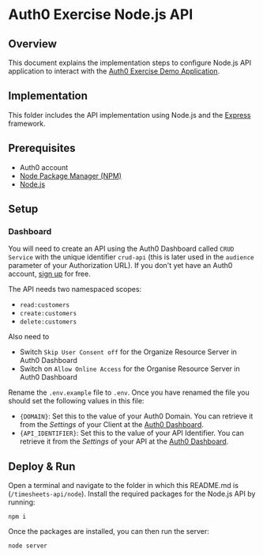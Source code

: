 # Auth0 Exercise Node.js API

## Overview

This document explains the implementation steps to configure Node.js API application to interact with the [Auth0 Exercise Demo Application](https://github.com/sunshiva/Auth0-Exercise-APP).

## Implementation

This folder includes the API implementation using Node.js and the [Express](http://expressjs.com/) framework.

## Prerequisites

* Auth0 account
* [Node Package Manager (NPM)](https://www.npmjs.com/)
* [Node.js](https://nodejs.org/)

## Setup

### Dashboard

You will need to create an API using the Auth0 Dashboard called `CRUD Service` with the unique identifier `crud-api` (this is later used in the `audience` parameter of your Authorization URL). 
If you don't yet have an Auth0 account, [sign up](https://auth0.com/signup) for free.

The API needs two namespaced scopes:

* `read:customers`
* `create:customers`
* `delete:customers`

Also need to 

- Switch `Skip User Consent off` for the Organize Resource Server in Auth0 Dashboard
- Switch on `Allow Online Access` for the Organise Resource Server in Auth0 Dashboard

Rename the `.env.example` file to `.env`. Once you have renamed the file you should set the following values in this file:

- `{DOMAIN}`: Set this to the value of your Auth0 Domain. You can retrieve it from the *Settings* of your Client at the [Auth0 Dashboard](https://manage.auth0.com/#/clients).
- `{API_IDENTIFIER}`: Set this to the value of your API Identifier. You can retrieve it from the *Settings* of your API at the [Auth0 Dashboard](https://manage.auth0.com/#/apis).

## Deploy & Run

Open a terminal and navigate to the folder in which this README.md is (`/timesheets-api/node`). Install the required packages for the Node.js API by running:

```
npm i
```

Once the packages are installed, you can then run the server:

```
node server
```

